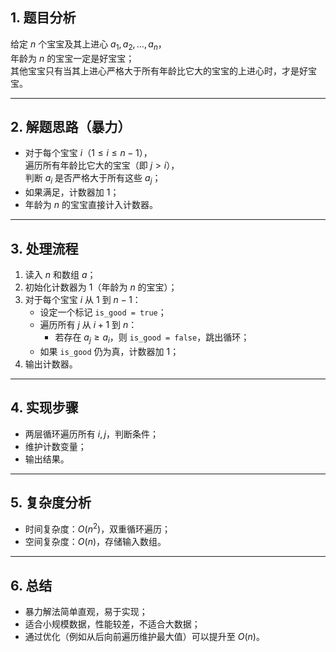 

## 1. 题目分析

给定 $n$ 个宝宝及其上进心 $a_1, a_2, \ldots, a_n$，  
年龄为 $n$ 的宝宝一定是好宝宝；  
其他宝宝只有当其上进心严格大于所有年龄比它大的宝宝的上进心时，才是好宝宝。

---

## 2. 解题思路（暴力）

- 对于每个宝宝 $i$（$1 \leq i \leq n-1$），  
  遍历所有年龄比它大的宝宝（即 $j > i$），  
  判断 $a_i$ 是否严格大于所有这些 $a_j$；
- 如果满足，计数器加 $1$；
- 年龄为 $n$ 的宝宝直接计入计数器。

---

## 3. 处理流程

1. 读入 $n$ 和数组 $a$；
2. 初始化计数器为 $1$（年龄为 $n$ 的宝宝）；
3. 对于每个宝宝 $i$ 从 $1$ 到 $n-1$：
   - 设定一个标记 `is_good = true`；
   - 遍历所有 $j$ 从 $i+1$ 到 $n$：
     - 若存在 $a_j \geq a_i$，则 `is_good = false`，跳出循环；
   - 如果 `is_good` 仍为真，计数器加 $1$；
4. 输出计数器。

---

## 4. 实现步骤

- 两层循环遍历所有 $i,j$，判断条件；
- 维护计数变量；
- 输出结果。

---

## 5. 复杂度分析

- 时间复杂度：$O(n^2)$，双重循环遍历；
- 空间复杂度：$O(n)$，存储输入数组。

---

## 6. 总结

- 暴力解法简单直观，易于实现；
- 适合小规模数据，性能较差，不适合大数据；
- 通过优化（例如从后向前遍历维护最大值）可以提升至 $O(n)$。
